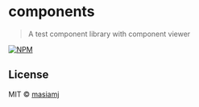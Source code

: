 # components

> A test component library with component viewer

[![NPM](https://img.shields.io/npm/v/components.svg)](https://www.npmjs.com/package/components)

## License

MIT © [masiamj](https://github.com/masiamj)
